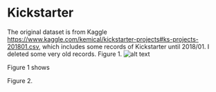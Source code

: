 # Kickstarter
The original dataset is from Kaggle https://www.kaggle.com/kemical/kickstarter-projects#ks-projects-201801.csv, which includes some records of Kickstarter until 2018/01. I deleted some very old records.
Figure 1.
![alt text](https://github.com/ljx821/Kickstarter/blob/master/1.png)

Figure 1 shows 


Figure 2.
